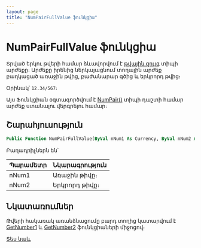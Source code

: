 ```yaml
---
layout: page
title: "NumPairFullValue ֆունկցիա"
---
```


# NumPairFullValue ֆունկցիա

Տրված երկու թվերի համար ձևավորվում է [թվային զույգ](../../../Types/NumPair.md) տիպի արժեքը։ Արժեքը իրենից ներկայացնում տողային արժեք բաղկացած առաջին թվից, բաժանարար գծից և երկրորդ թվից։

Օրինակ՝ `12.34/567`։

Այս Ֆունկցիան օգտագործվում է [NumPair()](../../../Types/NumPair.md) տիպի դաշտի համար արժեք ստանալու վերգրելու համար։ 

## Շարահյուսություն

``` vb
Public Function NumPairFullValue(ByVal nNum1 As Currency, ByVal nNum2 As Currency) As String
```

Բաղադրիչներն են՝

| Պարամետր | Նկարագրություն |
|--|--|
| nNum1 | Առաջին թիվը։ |
| nNum2 | Երկրորդ թիվը։ |

## Նկատառումներ

Թվերի հակառակ առանձնացումը բարդ տողից կատարվում է [GetNumber1](GetNumber1.md) և [GetNumber2](GetNumber2.md) ֆունկցիաների միջոցով։

[Տես նաև](../../../functions.html)
